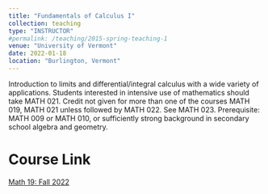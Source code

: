 ```yaml
---
title: "Fundamentals of Calculus I"
collection: teaching
type: "INSTRUCTOR"
#permalink: /teaching/2015-spring-teaching-1
venue: "University of Vermont"
date: 2022-01-18
location: "Burlington, Vermont"
---
```


Introduction to limits and differential/integral calculus with a wide variety of applications. Students interested in intensive use of mathematics should take MATH 021. Credit not given for more than one of the courses MATH 019, MATH 021 unless followed by MATH 022. See MATH 023. Prerequisite: MATH 009 or MATH 010, or sufficiently strong background in secondary school algebra and geometry.



Course Link
======
[Math 19: Fall 2022](https://www.uvm.edu/coursedirectory/course.php?term=202209&crn=95234)


